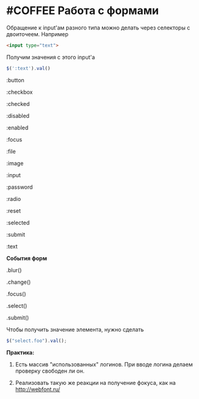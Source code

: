 # #COFFEE Работа с формами

Обращение к input'ам разного типа можно делать через селекторы с двоиточеем. Например

```html
<input type="text">
```

Получим значения с этого input'a
```js
$(':text').val()
```


:button

:checkbox

:checked

:disabled

:enabled

:focus

:file

:image

:input

:password

:radio

:reset

:selected

:submit

:text

**События форм**

.blur()

.change()

.focus()

.select()

.submit()



Чтобы получить значение элемента, нужно сделать
```js
$("select.foo").val();
```

**Практика:**

1. Есть массив "использованных" логинов. При вводе логина делаем проверку свободен ли он.

2. Реализовать такую же реакции на получение фокуса, как на http://webfont.ru/